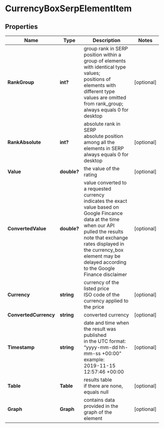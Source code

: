 # CurrencyBoxSerpElementItem


## Properties

| Name | Type | Description | Notes |
|------------ | ------------- | ------------- | -------------|
**RankGroup** | **int?** | group rank in SERP<br>position within a group of elements with identical type values;<br>positions of elements with different type values are omitted from rank_group;<br>always equals 0 for desktop |[optional]|
**RankAbsolute** | **int?** | absolute rank in SERP<br>absolute position among all the elements in SERP<br>always equals 0 for desktop |[optional]|
**Value** | **double?** | the value of the rating |[optional]|
**ConvertedValue** | **double?** | value converted to a requested currency<br>indicates the exact value based on Google Fincance data at the time when our API pulled the results<br>note that exchange rates displayed in the currency_box element may be delayed according to the Google Finance disclaimer |[optional]|
**Currency** | **string** | currency of the listed price<br>ISO code of the currency applied to the price |[optional]|
**ConvertedCurrency** | **string** | converted currency |[optional]|
**Timestamp** | **string** | date and time when the result was published<br>in the UTC format: “yyyy-mm-dd hh-mm-ss +00:00”<br>example:<br>2019-11-15 12:57:46 +00:00 |[optional]|
**Table** | **Table** | results table<br>if there are none, equals null |[optional]|
**Graph** | **Graph** | contains data provided in the graph of the element |[optional]|